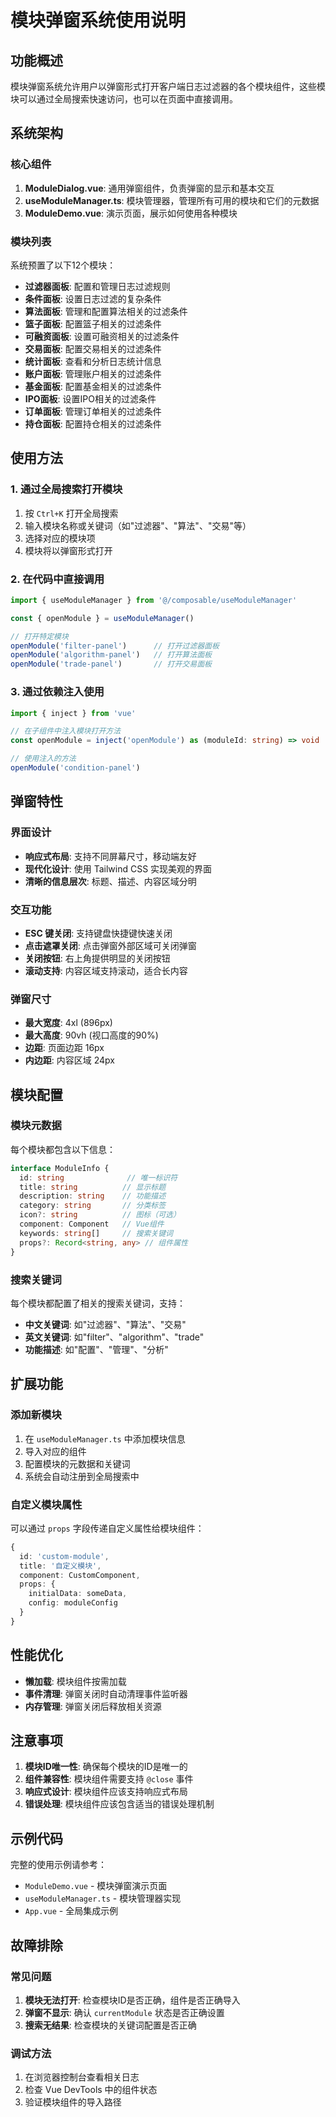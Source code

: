 # 模块弹窗系统使用说明

## 功能概述

模块弹窗系统允许用户以弹窗形式打开客户端日志过滤器的各个模块组件，这些模块可以通过全局搜索快速访问，也可以在页面中直接调用。

## 系统架构

### 核心组件

1. **ModuleDialog.vue**: 通用弹窗组件，负责弹窗的显示和基本交互
2. **useModuleManager.ts**: 模块管理器，管理所有可用的模块和它们的元数据
3. **ModuleDemo.vue**: 演示页面，展示如何使用各种模块

### 模块列表

系统预置了以下12个模块：

- **过滤器面板**: 配置和管理日志过滤规则
- **条件面板**: 设置日志过滤的复杂条件
- **算法面板**: 管理和配置算法相关的过滤条件
- **篮子面板**: 配置篮子相关的过滤条件
- **可融资面板**: 设置可融资相关的过滤条件
- **交易面板**: 配置交易相关的过滤条件
- **统计面板**: 查看和分析日志统计信息
- **账户面板**: 管理账户相关的过滤条件
- **基金面板**: 配置基金相关的过滤条件
- **IPO面板**: 设置IPO相关的过滤条件
- **订单面板**: 管理订单相关的过滤条件
- **持仓面板**: 配置持仓相关的过滤条件

## 使用方法

### 1. 通过全局搜索打开模块

1. 按 `Ctrl+K` 打开全局搜索
2. 输入模块名称或关键词（如"过滤器"、"算法"、"交易"等）
3. 选择对应的模块项
4. 模块将以弹窗形式打开

### 2. 在代码中直接调用

```typescript
import { useModuleManager } from '@/composable/useModuleManager'

const { openModule } = useModuleManager()

// 打开特定模块
openModule('filter-panel')      // 打开过滤器面板
openModule('algorithm-panel')   // 打开算法面板
openModule('trade-panel')       // 打开交易面板
```

### 3. 通过依赖注入使用

```typescript
import { inject } from 'vue'

// 在子组件中注入模块打开方法
const openModule = inject('openModule') as (moduleId: string) => void

// 使用注入的方法
openModule('condition-panel')
```

## 弹窗特性

### 界面设计

- **响应式布局**: 支持不同屏幕尺寸，移动端友好
- **现代化设计**: 使用 Tailwind CSS 实现美观的界面
- **清晰的信息层次**: 标题、描述、内容区域分明

### 交互功能

- **ESC 键关闭**: 支持键盘快捷键快速关闭
- **点击遮罩关闭**: 点击弹窗外部区域可关闭弹窗
- **关闭按钮**: 右上角提供明显的关闭按钮
- **滚动支持**: 内容区域支持滚动，适合长内容

### 弹窗尺寸

- **最大宽度**: 4xl (896px)
- **最大高度**: 90vh (视口高度的90%)
- **边距**: 页面边距 16px
- **内边距**: 内容区域 24px

## 模块配置

### 模块元数据

每个模块都包含以下信息：

```typescript
interface ModuleInfo {
  id: string              // 唯一标识符
  title: string          // 显示标题
  description: string    // 功能描述
  category: string       // 分类标签
  icon?: string          // 图标（可选）
  component: Component   // Vue组件
  keywords: string[]     // 搜索关键词
  props?: Record<string, any> // 组件属性
}
```

### 搜索关键词

每个模块都配置了相关的搜索关键词，支持：

- **中文关键词**: 如"过滤器"、"算法"、"交易"
- **英文关键词**: 如"filter"、"algorithm"、"trade"
- **功能描述**: 如"配置"、"管理"、"分析"

## 扩展功能

### 添加新模块

1. 在 `useModuleManager.ts` 中添加模块信息
2. 导入对应的组件
3. 配置模块的元数据和关键词
4. 系统会自动注册到全局搜索中

### 自定义模块属性

可以通过 `props` 字段传递自定义属性给模块组件：

```typescript
{
  id: 'custom-module',
  title: '自定义模块',
  component: CustomComponent,
  props: {
    initialData: someData,
    config: moduleConfig
  }
}
```

## 性能优化

- **懒加载**: 模块组件按需加载
- **事件清理**: 弹窗关闭时自动清理事件监听器
- **内存管理**: 弹窗关闭后释放相关资源

## 注意事项

1. **模块ID唯一性**: 确保每个模块的ID是唯一的
2. **组件兼容性**: 模块组件需要支持 `@close` 事件
3. **响应式设计**: 模块组件应该支持响应式布局
4. **错误处理**: 模块组件应该包含适当的错误处理机制

## 示例代码

完整的使用示例请参考：

- `ModuleDemo.vue` - 模块弹窗演示页面
- `useModuleManager.ts` - 模块管理器实现
- `App.vue` - 全局集成示例

## 故障排除

### 常见问题

1. **模块无法打开**: 检查模块ID是否正确，组件是否正确导入
2. **弹窗不显示**: 确认 `currentModule` 状态是否正确设置
3. **搜索无结果**: 检查模块的关键词配置是否正确

### 调试方法

1. 在浏览器控制台查看相关日志
2. 检查 Vue DevTools 中的组件状态
3. 验证模块组件的导入路径
